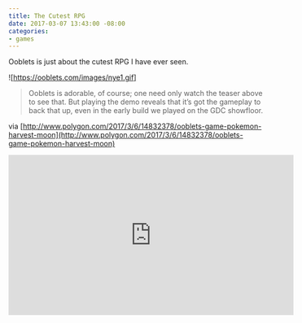 ```yaml
---
title: The Cutest RPG
date: 2017-03-07 13:43:00 -08:00
categories:
- games
---
```


Ooblets is just about the cutest RPG I have ever seen.

![https://ooblets.com/images/nye1.gif]

> Ooblets is adorable, of course; one need only watch the teaser above to see that. But playing the demo reveals that it’s got the gameplay to back that up, even in the early build we played on the GDC showfloor.

via [http://www.polygon.com/2017/3/6/14832378/ooblets-game-pokemon-harvest-moon](http://www.polygon.com/2017/3/6/14832378/ooblets-game-pokemon-harvest-moon)

<iframe width="560" height="315" src="https://www.youtube.com/embed/DWNjC02MG7Y?rel=0" frameborder="0" allowfullscreen></iframe>